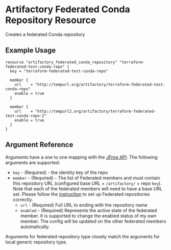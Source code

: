 # Artifactory Federated Conda Repository Resource

Creates a federated Conda repository

## Example Usage

```hcl
resource "artifactory_federated_conda_repository" "terraform-federated-test-conda-repo" {
  key = "terraform-federated-test-conda-repo"

  member {
    url    = "http://tempurl.org/artifactory/terraform-federated-test-conda-repo"
    enable = true
  }

  member {
    url    = "http://tempurl2.org/artifactory/terraform-federated-test-conda-repo-2"
    enable = true
  }
}
```

## Argument Reference

Arguments have a one to one mapping with the [JFrog API](https://www.jfrog.com/confluence/display/JFROG/Repository+Configuration+JSON#RepositoryConfigurationJSON-FederatedRepository). The following arguments are supported:

* `key` - (Required) - the identity key of the repo
* `member` - (Required) - The list of Federated members and must contain this repository URL (configured base URL + `/artifactory/` + repo `key`). Note that each of the federated members will need to have a base URL set. Please follow the [instruction](https://www.jfrog.com/confluence/display/JFROG/Working+with+Federated+Repositories#WorkingwithFederatedRepositories-SettingUpaFederatedRepository) to set up Federated repositories correctly.
    * `url` - (Required) Full URL to ending with the repository name
    * `enabled` - (Required) Represents the active state of the federated member. It is supported to change the enabled status of my own member. The config will be updated on the other federated members automatically.

Arguments for federated repository type closely match the arguments for local generic repository type.
